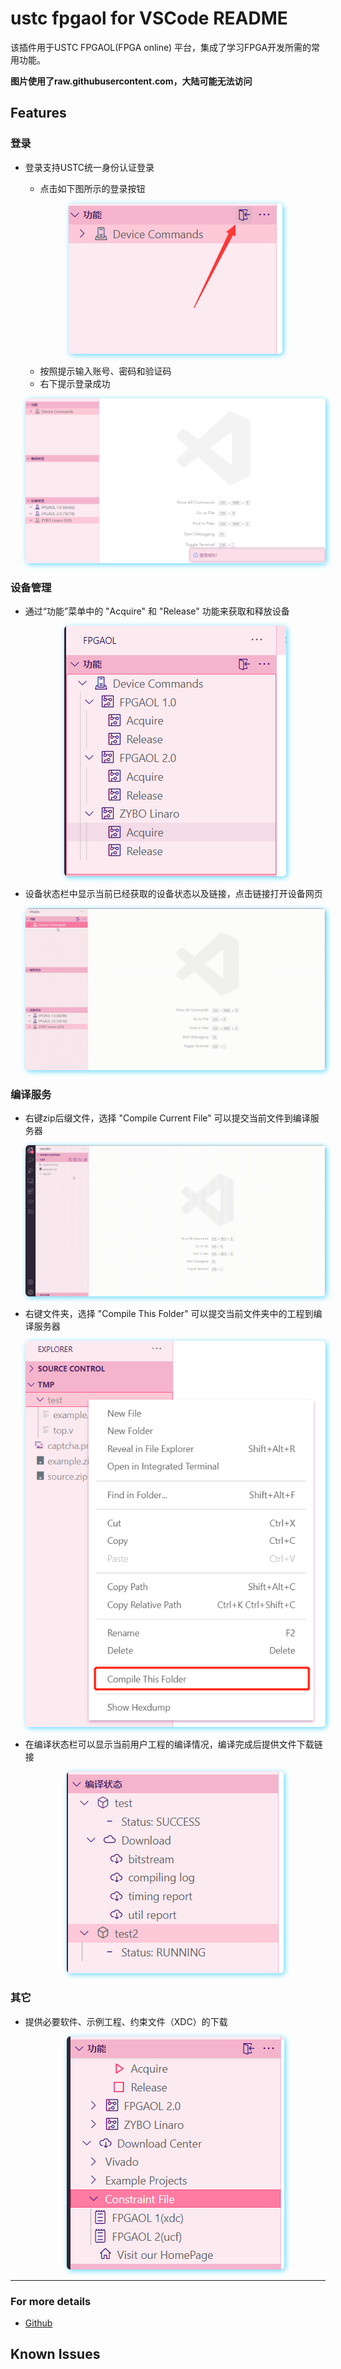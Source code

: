 # ustc fpgaol for VSCode README

该插件用于USTC FPGAOL(FPGA online) 平台，集成了学习FPGA开发所需的常用功能。

**图片使用了raw.githubusercontent.com，大陆可能无法访问**

## Features
### 登录
- 登录支持USTC统一身份认证登录
  - 点击如下图所示的登录按钮

  <p align="center">
  <img src="https://raw.githubusercontent.com/thisiszy/ustc-fpgaol-for-VSCode/master/assets/login.png" style="box-shadow: 2px 2px 8px 0px #5dd8fd;border-radius: 6px;"/></a>
  </p>

  - 按照提示输入账号、密码和验证码
  - 右下提示登录成功

  <p align="center">
  <img src="https://raw.githubusercontent.com/thisiszy/ustc-fpgaol-for-VSCode/master/assets/login-success.png" style="box-shadow: 2px 2px 8px 0px #5dd8fd;border-radius: 6px;"/></a>
  </p>

### 设备管理

- 通过“功能”菜单中的 "Acquire" 和 "Release" 功能来获取和释放设备

  <p align="center">
  <img src="https://raw.githubusercontent.com/thisiszy/ustc-fpgaol-for-VSCode/master/assets/acquire-release.png" style="box-shadow: 2px 2px 8px 0px #5dd8fd;border-radius: 6px;"/></a>
  </p>

- 设备状态栏中显示当前已经获取的设备状态以及链接，点击链接打开设备网页

  <p align="center">
  <img src="https://raw.githubusercontent.com/thisiszy/ustc-fpgaol-for-VSCode/master/assets/require-open.gif" style="box-shadow: 2px 2px 8px 0px #5dd8fd;border-radius: 6px;"/></a>
  </p>

### 编译服务

- 右键zip后缀文件，选择 "Compile Current File" 可以提交当前文件到编译服务器

  <p align="center">
  <img src="https://raw.githubusercontent.com/thisiszy/ustc-fpgaol-for-VSCode/master/assets/compile.gif" style="box-shadow: 2px 2px 8px 0px #5dd8fd;border-radius: 6px;"/></a>
  </p>

- 右键文件夹，选择 "Compile This Folder" 可以提交当前文件夹中的工程到编译服务器

  <p align="center">
  <img src="https://raw.githubusercontent.com/thisiszy/ustc-fpgaol-for-VSCode/master/assets/compilefolder.png" style="box-shadow: 2px 2px 8px 0px #5dd8fd;border-radius: 6px;"/></a>
  </p>

- 在编译状态栏可以显示当前用户工程的编译情况，编译完成后提供文件下载链接

  <p align="center">
  <img src="https://raw.githubusercontent.com/thisiszy/ustc-fpgaol-for-VSCode/master/assets/compilestatus.png" style="box-shadow: 2px 2px 8px 0px #5dd8fd;border-radius: 6px;"/></a>
  </p>

### 其它

- 提供必要软件、示例工程、约束文件（XDC）的下载

  <p align="center">
  <img src="https://raw.githubusercontent.com/thisiszy/ustc-fpgaol-for-VSCode/master/assets/downloadcenter.png" style="box-shadow: 2px 2px 8px 0px #5dd8fd;border-radius: 6px;"/></a>
  </p>

-----------------------------------------------------------------------------------------------------------

### For more details

* [Github](https://github.com/thisiszy/ustc-fpgaol-for-VSCode/tree/master)

## Known Issues